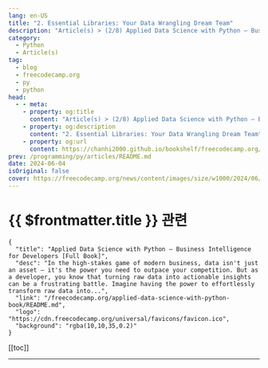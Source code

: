 ```yaml
---
lang: en-US
title: "2. Essential Libraries: Your Data Wrangling Dream Team"
description: "Article(s) > (2/8) Applied Data Science with Python – Business Intelligence for Developers [Full Book]"
category: 
  - Python
  - Article(s)
tag: 
  - blog
  - freecodecamp.org
  - py
  - python
head:
  - - meta:
    - property: og:title
      content: "Article(s) > (2/8) Applied Data Science with Python – Business Intelligence for Developers [Full Book]"
    - property: og:description
      content: "2. Essential Libraries: Your Data Wrangling Dream Team"
    - property: og:url
      content: https://chanhi2000.github.io/bookshelf/freecodecamp.org/applied-data-science-with-python-book/2-essential-libraries-your-data-wrangling-dream-team.html
prev: /programming/py/articles/README.md
date: 2024-06-04
isOriginal: false
cover: https://freecodecamp.org/news/content/images/size/w1000/2024/06/Applied-Data-Science-with-Python-Cover-Version-2--1-.png
---
```


# {{ $frontmatter.title }} 관련

```component VPCard
{
  "title": "Applied Data Science with Python – Business Intelligence for Developers [Full Book]",
  "desc": "In the high-stakes game of modern business, data isn't just an asset – it's the power you need to outpace your competition. But as a developer, you know that turning raw data into actionable insights can be a frustrating battle. Imagine having the power to effortlessly transform raw data into...",
  "link": "/freecodecamp.org/applied-data-science-with-python-book/README.md",
  "logo": "https://cdn.freecodecamp.org/universal/favicons/favicon.ico",
  "background": "rgba(10,10,35,0.2)"
}
```

[[toc]]

---

<SiteInfo
  name="Applied Data Science with Python – Business Intelligence for Developers [Full Book]"
  desc="In the high-stakes game of modern business, data isn't just an asset – it's the power you need to outpace your competition. But as a developer, you know that turning raw data into actionable insights can be a frustrating battle. Imagine having the power to effortlessly transform raw data into..."
  url="https://freecodecamp.org/news/applied-data-science-with-python-book/"
  logo="https://cdn.freecodecamp.org/universal/favicons/favicon.ico"
  preview="https://freecodecamp.org/news/content/images/size/w1000/2024/06/Applied-Data-Science-with-Python-Cover-Version-2--1-.png"/>

<!-- TODO: 작성 -->

<!-- 
Welcome to the toolkit that will revolutionize the way you handle, analyze, and gain insights from data. In this chapter, I'll introduce you to the dynamic trio that forms the backbone of Python's data science prowess: Pandas, NumPy, and Matplotlib.

In the data-driven world, where insights are the currency of success, these libraries offer a powerful arsenal to conquer the challenges of messy, complex datasets. Whether you're cleaning and transforming raw data, performing intricate calculations, or crafting compelling visualizations, these tools are indispensable assets in your data analyst's toolkit.

<a href="https://pandas.pydata.org/">Pandas</a>, with its intuitive Series and DataFrame structures, empowers you to organize and manipulate data effortlessly. You'll master the art of filtering, sorting, aggregating, and transforming data to uncover hidden patterns and relationships.

<a href="https://numpy.org/">NumPy's</a> high-performance numerical arrays and mathematical operations provide the engine for your data-crunching needs. You'll perform lightning-fast calculations on vast datasets, enabling you to tackle even the most computationally intensive tasks.

<a href="https://matplotlib.org/">Matplotlib</a>, the visualization virtuoso, will elevate your storytelling with data. You'll learn to create a wide array of plots, from simple line charts to informative histograms, and customize them to perfection, ensuring your data communicates its story clearly and effectively.

By mastering these libraries, you'll transform yourself into a data wrangling expert, capable of effortlessly extracting valuable insights from even the most unruly datasets.  Your journey toward data-driven mastery continues—let's dive into the details of these powerful tools.

---

## 21-pandas">2.1 Pandas

Pandas emerges as a fundamental pillar in the data analyst's toolkit, renowned for its intuitive and versatile capabilities in managing, manipulating, and extracting insights from structured data. Its core data structures, Series and DataFrames, provide a robust foundation for handling tabular data with ease and efficiency, making it an essential library for data professionals across industries.

### real-world-applications-of-pandas">Real-World Applications of Pandas

In the world of data-driven decision-making, Pandas is a game-changer. Here are some examples of how this powerhouse library is used:

**Finance:** Investment firms and hedge funds use Pandas to analyze stock market data, calculate portfolio risk, and develop trading strategies.

```py
import pandas as pd

# Read stock data from a CSV file
stock_data = pd.read_csv("stock_prices.csv")

# Calculate daily returns
stock_data["Daily_Return"] = stock_data["Close"].pct_change()
```

**Marketing:** Marketing teams employ Pandas to analyze customer behavior, segment audiences, and optimize advertising campaigns.

```py
# Group customers by age and calculate average purchase amount
customer_segments = customer_data.groupby("Age")["PurchaseAmount"].mean()
```

**Healthcare:** Researchers utilize Pandas to analyze clinical trial data, identify patterns in patient outcomes, and develop predictive models for diseases.

```py
# Filter patient data for a specific condition
subset = patient_data[patient_data["Condition"] == "Diabetes"]
```

**E-commerce:** Online retailers use Pandas to analyze sales data, recommend products to customers, and optimize pricing strategies.

```py
# Find the top 10 best-selling products
top_products = sales_data["Product"].value_counts().head(10)
```

Its comprehensive suite of functions empowers analysts to perform intricate data transformations, including:

- **Filtering:** Selecting specific rows or columns based on conditions.

```py
high_income_customers = customer_data[customer_data["Income"] > 100000]
```

- **Sorting:** Ordering data based on values in one or more columns.

```py
sorted_data = sales_data.sort_values(by="Date", ascending=False)
```

- **Aggregating:** Combining data across rows or columns using functions like `sum`, `mean`, `count`, etc.

```py
total_sales_by_region = sales_data.groupby("Region")["Sales"].sum()
```

- **Reshaping:** Pivoting or melting data to rearrange its structure.

```py
pivoted_data = sales_data.pivot_table(values="Sales", index="Date", columns="Product")
```

And Pandas excels at data cleaning, adeptly handling:

- **Missing Values:** Identifying and imputing missing data.

```py
customer_data.fillna(customer_data.mean(), inplace=True)
```

- **Outliers:** Detecting and removing or adjusting extreme values.

```py
sales_data = sales_data[(sales_data["Price"] > 10) & (sales_data["Price"] < 1000)]
```

- **Inconsistencies:**  Standardizing data formats and correcting errors.

```py
sales_data["Date"] = pd.to_datetime(sales_data["Date"], format="%Y-%m-%d")
```

Pandas also offers a wealth of functions designed for exploratory data analysis (EDA), allowing analysts to gain valuable insights into the structure, distributions, and relationships within their datasets.

In this chapter, we'll explore Pandas' core features and functionalities, equipping you with the skills to navigate its extensive capabilities. You'll delve into its data structures, master data manipulation techniques, and acquire proficiency in data cleaning and exploratory analysis. 

---

## Series and DataFrames

Imagine your data as a collection of puzzle pieces. Series and DataFrames, the core data structures of Pandas, are the frameworks that help you assemble these pieces into a meaningful whole. They provide a powerful and intuitive way to organize, manipulate, and analyze your data, whether it's a simple list of numbers or a complex table with multiple columns.

### Series: A Single Column of Data

Think of a Series as a single column in a spreadsheet. It's a one-dimensional labeled array that can hold data of any type—numbers, strings, booleans, or even Python objects. Each value in a Series is associated with an index, which serves as a unique identifier for the value.

**Creating a Series:**

```py
import pandas as pd

# Create a Series from a list
data = pd.Series([10, 20, 30, 40])

# Accessing elements
print(data[0])  # Output: 10
print(data[2])  # Output: 30
```

### dataframes-tabular-data-made-easy">DataFrames: Tabular Data Made Easy

A DataFrame is the star of the Pandas show. It's a two-dimensional table-like structure with rows and columns, similar to a spreadsheet or a SQL table. Each column in a DataFrame is a Series, and you can think of a DataFrame as a collection of Series that share the same index.

**Creating a DataFrame:**

```py
data = {'Name': ['Alice', 'Bob', 'Charlie'],
        'Age': [25, 30, 35],
        'City': ['New York', 'London', 'Paris']}
df = pd.DataFrame(data)
print(df)
```

**Output:**

```py
      Name  Age       City
0    Alice   25  New York
1      Bob   30     London
2  Charlie   35      Paris
```

**Accessing Elements:**

```py
# Accessing a column
print(df['Age'])
print(df.Age)

# Accessing a row
print(df.iloc[1])
```

### the-power-of-series-and-dataframes">The Power of Series and DataFrames

Series and DataFrames are not just containers for your data. They come packed with powerful features for data manipulation and analysis. Here are some key capabilities:

- **Indexing and Slicing:** Select specific elements or subsets of your data with ease.
<li>**Filtering:** Extract rows or columns based on conditions.
<li>**Aggregation:** Perform calculations (sum, mean, median, and so on) on your data.
<li>**Merging and Joining:** Combine multiple DataFrames based on shared columns.
<li>**Time Series Analysis:** Handle time-indexed data with specialized tools.

---

## data-manipulation">Data Manipulation

Transforming raw data into meaningful insights is the cornerstone of data analysis. Pandas empowers you with a robust set of tools to filter, sort, aggregate, and reshape your data, turning it into a treasure trove of information ready for deeper exploration and decision-making.

### filtering-zeroing-in-on-the-data-you-need">Filtering: Zeroing in on the Data You Need

Imagine having a magnifying glass that lets you pinpoint the exact data points you need. Pandas filtering does just that. It allows you to select specific rows or columns based on conditions you define.

For example, if you have a DataFrame containing sales data, you can easily filter for all transactions made in a specific region or by a particular customer segment. This focused view enables you to analyze trends, identify outliers, and uncover hidden patterns within specific subsets of your data.

```py
# Filter for transactions in the 'West' region
western_sales = sales_data[sales_data['Region'] == 'West']
```

### sorting-organizing-your-data-for-clarity">Sorting: Organizing Your Data for Clarity

Sorting is like arranging your books on a shelf – it brings order and structure to your data. Pandas provides flexible sorting capabilities, allowing you to sort your DataFrame by one or more columns in ascending or descending order.

For instance, you can sort customer data by purchase date to see your most recent transactions or sort product data by sales volume to identify your top-performing items. Sorted data provides a clearer picture of relationships and trends, making it easier to draw meaningful conclusions.

```py
# Sort sales data by date in descending order
sorted_sales = sales_data.sort_values(by='Date', ascending=False)
```

### Aggregating: Unveiling Summary Statistics

Aggregation is the art of summarizing your data. With Pandas, you can quickly calculate essential statistics like sums, means, medians, and counts across rows or columns.

For example, you can aggregate sales data to find the total revenue generated by each product category or calculate the average customer age within different demographics.  These aggregated metrics offer valuable insights into your data's central tendencies and distributions.

```py
# Calculate total sales by product category
total_sales_by_category = sales_data.groupby('Category')['Sales'].sum()
```

### transforming-reshaping-your-data-for-analysis">Transforming: Reshaping Your Data for Analysis

Sometimes, your data needs a makeover to fit your analytical needs. Pandas offers a wide range of transformation functions for reshaping your data.

You can pivot your data to summarize values by different criteria, melt it to convert wide-format data to long format, or even create new columns based on calculations or transformations applied to existing columns. These transformations open up new avenues for exploration and analysis.

```py
# Pivot sales data to show sales by product and region
sales_pivot = sales_data.pivot_table(values='Sales', index='Product', columns='Region')
```

### embrace-the-power-of-pandas">Embrace the Power of Pandas

By mastering these data manipulation techniques, you'll gain the ability to extract meaningful insights from your data quickly and efficiently. Pandas is your versatile partner in the quest for data-driven decision-making.

Remember, effective data analysis isn't just about having data – it's about knowing how to wield it. With Pandas, you'll be well-equipped to uncover the hidden patterns, trends, and opportunities that lie within your datasets, empowering you to make informed choices that drive your organization forward.

### 213-data-cleaning">2.1.3 Data Cleaning

Real-world data is rarely perfect. It's often riddled with missing values, outliers that skew your analysis, and inconsistencies that can undermine your conclusions. Data scientists often feel that cleaning and preparing data is the most time-consuming part of their job. But fear not, Pandas is your trusted ally in this essential task.

#### taming-missing-values-the-art-of-imputation">Taming Missing Values: The Art of Imputation

Missing values are like blank spaces in a puzzle – they obscure the complete picture.  

Pandas offers several strategies to fill those gaps:

**Deletion:** If missing values are relatively few, you can simply drop rows or columns containing them. Use with caution, as you might lose valuable information.

```py
df.dropna(inplace=True)  # Drop rows with any missing values
```

**Imputation:** Fill missing values with a reasonable estimate, such as the mean, median, or mode of the column.

```py
df['Age'].fillna(df['Age'].mean(), inplace=True)  # Fill with mean age
```

**Interpolation:** For time-series data, estimate missing values based on neighboring values.

```py
df['Temperature'].interpolate(method='linear', inplace=True)
```

#### outlier-detection-and-handling-maintaining-data-integrity">Outlier Detection and Handling: Maintaining Data Integrity

Outliers are like rogue data points that don't fit the typical pattern. While they can offer valuable insights, they can also distort your analysis. Pandas provides tools to identify and handle outliers:

1. **Statistical Methods:** Use z-scores or interquartile range (IQR) to detect outliers based on standard deviations from the mean.
<li>**Visualization:** Box plots and scatter plots can visually reveal outliers.
<li>**Winsorization:** Cap outliers at a certain percentile to reduce their impact.

```py
# Remove outliers using IQR
Q1 = df['Price'].quantile(0.25)
Q3 = df['Price'].quantile(0.75)
IQR = Q3 - Q1
df = df[~((df['Price'] < (Q1 - 1.5 * IQR)) | (df['Price'] > (Q3 + 1.5 * IQR)))]
```

#### ensuring-consistency-standardizing-your-data">Ensuring Consistency: Standardizing Your Data

Inconsistent data formats can hinder analysis. Pandas enables you to standardize data types, correct typos, and resolve inconsistencies, ensuring your data is clean and ready for analysis.

```py
# Convert 'Date' column to datetime format
df['Date'] = pd.to_datetime(df['Date'])

# Replace inconsistent category names
df['Category'] = df['Category'].replace({'Mens':'Men', 'Womens':'Women'})
```

Data cleaning is not a glamorous task, but it's a crucial one – and you should embrace it. Investing time in cleaning your data will pay dividends in the accuracy and reliability of your analysis.

**Remember:** Garbage in, garbage out. Clean data is the foundation of sound decision-making.

### 214-data-exploration">2.1.4 Data Exploration

The initial exploration of a dataset is akin to a detective's first steps at a crime scene. You're seeking clues, patterns, and anomalies that hint at the hidden story within your data. Pandas, your trusted investigative partner, provides a robust toolkit for this crucial phase of data analysis.

#### unlocking-insights-with-pandas-functions">Unlocking Insights with Pandas Functions

Pandas offers a wealth of functions designed to illuminate your data's essential characteristics:

- **`df.head()` and `df.tail()`:**  These functions offer a quick glimpse into your data, revealing the first or last few rows of your DataFrame. This is your initial "hello" to the dataset, providing a sense of its structure and content.
<li>**`df.info()`:** Gain a high-level overview of your data, including column names, data types, and the number of non-null values. This is like checking the inventory at the crime scene – understanding what you're working with.
<li>**`df.describe()`:** Uncover key statistical summaries of your numerical columns, such as mean, median, standard deviation, and quartiles. This is your statistical snapshot, revealing central tendencies and variability.
<li>**`df.value_counts()`:** For categorical columns, this function reveals the frequency of each unique value, giving you a sense of the distribution of your data.
<li>**`df.corr()`:** Calculate correlations between numerical columns to identify potential relationships and dependencies. This is like finding fingerprints at the scene – evidence of connections within the data.
<li>**Visualization:** Pandas seamlessly integrates with visualization libraries like Matplotlib and Seaborn, allowing you to create informative plots to further explore your data. Histograms, scatter plots, and bar charts are just a few examples of visualizations that can reveal patterns, outliers, and distributions.

#### the-power-of-exploratory-data-analysis-eda">The Power of Exploratory Data Analysis (EDA)

Investing time in EDA is not merely a preliminary step – it's a critical phase that can save you hours of frustration down the line.

Data scientists spend a lot of their time on data cleaning and preparation, including EDA. This investment pays off by ensuring your analysis is accurate, your models are robust, and your insights are meaningful.

**Practical Advice:**

- **Start with EDA:** Don't rush into modeling or complex analysis. Take the time to thoroughly understand your data's structure and characteristics.
<li>**Ask Questions:** What are the ranges of your variables? Are there any missing values? How are different variables related?
<li>**Visualize:** Don't just rely on numbers. Use plots and charts to gain visual insights into your data.
<li>**Iterate:** EDA is often an iterative process. As you uncover new insights, you may need to revisit earlier steps to refine your understanding.

Pandas is your trusted guide in the world of data exploration. By leveraging its powerful functions and visualization capabilities, you'll be well on your way to uncovering the stories your data has to tell. And remember, the most insightful discoveries often emerge from the simplest explorations.

---

## 22-numpy">2.2 NumPy:

In the realm of data science, where efficiency and precision are paramount, NumPy emerges as a game-changer, providing the computational muscle to handle the most demanding analytical tasks.  

By harnessing the power of optimized data structures and vectorized operations, NumPy propels your data analysis to unprecedented speeds, enabling you to extract valuable insights in a fraction of the time.

- **Efficient Data Handling:** NumPy's `ndarray` (n-dimensional array) is designed for performance, storing homogeneous data (elements of the same type) to enable rapid calculations.
<li>**Lightning-Fast Calculations:** NumPy's optimized algorithms and memory management significantly outperform standard Python lists, often making calculations up to 50 times faster.
<li>**Intuitive Syntax and Robust Functionality:** Whether you're a seasoned data scientist or just starting your journey, NumPy's ease of use and powerful features make it an accessible yet indispensable tool.
<li>**Vast Applications:** NumPy's capabilities extend across various domains, from finance and research to machine learning and beyond.
<li>**Your Secret Weapon:** By mastering NumPy, you gain a competitive advantage in the data-driven world, unlocking a new level of computational prowess.

In this chapter, you'll delve into the heart of NumPy, exploring its core data structure, the `ndarray`, and discovering how to leverage its powerful mathematical operations.

### 221-arrays">2.2.1 Arrays

Tired of waiting for your data calculations to finish? NumPy's `ndarray` (n-dimensional array) is your solution for lightning-fast numerical operations. 

Unlike Python's built-in lists, which can be slow when dealing with large datasets, NumPy arrays are optimized for speed and efficiency. They can offer big performance boosts when used correctly.

**Why NumPy Arrays?**

- **Speed:** NumPy's underlying C implementation and vectorized operations enable it to process data much faster than Python lists, especially for large datasets.
<li>**Memory Efficiency:** NumPy arrays store elements of the same type contiguously in memory, reducing overhead and improving memory utilization compared to lists.
<li>**Convenience:** NumPy provides a wealth of functions for working with arrays, making common tasks like filtering, sorting, and aggregating a breeze.
<li>**Broadcasting:** NumPy automatically handles operations between arrays of different shapes, simplifying complex calculations.
<li>**Linear Algebra:** NumPy offers extensive support for linear algebra operations, making it essential for scientific and engineering applications.

#### unlocking-the-power-of-numpy-arrays">Unlocking the Power of NumPy Arrays

Let's see NumPy arrays in action with a few examples:

**Example 1: Basic Array Operations**

```py
import numpy as np

# Create an array from a list
data = np.array([1, 2, 3, 4, 5])

# Element-wise operations
doubled = data * 2  
squared = data ** 2
print(doubled)  # Output: [ 2  4  6  8 10]
print(squared)  # Output: [ 1  4  9 16 25]

# Filtering
filtered = data[data > 2]
print(filtered)  # Output: [3 4 5]
```

**Example 2: Statistical Analysis**

```py
# Calculate mean and standard deviation
data = np.array([12, 15, 8, 11, 20])
mean = np.mean(data)
std_dev = np.std(data)
print(mean)      # Output: 13.2
print(std_dev)    # Output: 4.527692569068708

# Generate random numbers from a normal distribution
random_data = np.random.normal(loc=mean, scale=std_dev, size=1000)
```

**Example 3: Linear Algebra (Matrix Operations)**

```py
# Create a 2x3 matrix
matrix = np.array([[1, 2, 3], [4, 5, 6]])

# Matrix multiplication
product = np.dot(matrix, matrix.T)  
print(product)
```

**Example 4: Image Processing**

```py
from PIL import Image
import numpy as np

# Load an image
image = Image.open("my_image.jpg")  

# Convert the image to a NumPy array
image_array = np.array(image)

# Access and modify pixel values
red_channel = image_array[:, :, 0]  # Extract the red channel
image_array[:, :, 1] = 0            # Set the green channel to zero

# Display the modified image
modified_image = Image.fromarray(image_array)
modified_image.show()
```

**Explanation:** In this example, we demonstrate how you can use NumPy arrays to represent and manipulate image data. We load an image, convert it to a NumPy array, extract a specific color channel (red), modify another channel (green), and then display the resulting image. This highlights the power of NumPy in image processing tasks.

**Example 5: Financial Analysis**

```py
import numpy as np

# Stock prices over time
prices = np.array([100, 105, 98, 112, 107])

# Calculate daily returns
daily_returns = np.diff(prices) / prices[:-1]
print(daily_returns)  # Output: [0.05 -0.06734694 0.14285714 -0.04464286]

# Calculate cumulative returns
cumulative_returns = np.cumprod(1 + daily_returns) - 1
print(cumulative_returns)  # Output: [0.05 -0.01566265 0.12299465 0.07407407]
```

**Explanation:** Here, NumPy's `diff()` function efficiently calculates daily returns from stock prices. Then, `cumprod()` is used to compute cumulative returns, demonstrating NumPy's capabilities in financial analysis.

**Example 6: Scientific Simulations**

```py
import numpy as np
import matplotlib.pyplot as plt

# Simulate projectile motion
t = np.linspace(0, 10, 100)  # Time points
v0 = 20  # Initial velocity
theta = np.radians(45)  # Launch angle in radians
g = 9.81  # Acceleration due to gravity

x = v0 * np.cos(theta) * t
y = v0 * np.sin(theta) * t - 0.5 * g * t**2

plt.plot(x, y)
plt.xlabel('Distance (m)')
plt.ylabel('Height (m)')
plt.title('Projectile Motion')
plt.show()
```

**Explanation:** In this example, we simulate the trajectory of a projectile using NumPy's trigonometric functions (`cos`, `sin`) and array operations. The resulting positions are plotted using Matplotlib, illustrating NumPy's role in scientific simulations.

These examples demonstrate just a glimpse of NumPy's capabilities. As you delve deeper into the library, you'll discover a vast array of functions and tools that can revolutionize your data analysis workflows.

### 222-mathematical-operations">2.2.2 Mathematical Operations

Unlock the full potential of your numerical data with NumPy's extensive suite of mathematical operations. 

If you're tired of writing cumbersome loops for basic calculations, NumPy's vectorized approach eliminates this need, enabling you to perform operations on entire arrays with a single, elegant command. This translates to faster, more efficient data processing, empowering you to focus on analysis and insights, not tedious code implementation.

**Element-wise Operations:** NumPy allows you to apply arithmetic functions like addition, subtraction, multiplication, and division directly to arrays. These operations are performed element-wise, meaning that the corresponding elements in each array are combined.

```py
import numpy as np

data = np.array([1, 2, 3])
result = data * 2  # Output: [2 4 6]
```

**Universal Functions (ufuncs):** NumPy offers a wide range of universal functions (`ufuncs`) that operate element-wise on arrays. These functions provide a concise way to perform common mathematical tasks like trigonometric calculations, exponentiation, logarithms, and more.

```py
import numpy as np

angles = np.array([0, np.pi/2, np.pi])
sin_values = np.sin(angles)  # Output: [0. 1. 0.]
```

**Aggregation Functions:** Need to summarize your data? NumPy's aggregation functions, such as `sum`, `mean`, `median`, `min`, and `max`, enable you to compute statistics across entire arrays or along specific axes.

```py
import numpy as np

data = np.array([1, 2, 3, 4, 5])
total = np.sum(data)        # Output: 15
average = np.mean(data)     # Output: 3.0
```

**Broadcasting:** Broadcasting is a powerful feature that automatically expands the dimensions of arrays during arithmetic operations. This allows you to seamlessly perform calculations between arrays of different shapes, enhancing flexibility and simplifying code.

```py
import numpy as np

data = np.array([1, 2, 3])
scalar = 10
result = data + scalar  # Output: [11 12 13]
```

**Linear Algebra Operations:** For more advanced mathematical tasks, NumPy provides a comprehensive set of linear algebra functions. You can calculate dot products, solve linear equations, perform matrix operations, and more.

```py
import numpy as np

A = np.array([[1, 2], [3, 4]])
B = np.array([[5, 6], [7, 8]])
C = np.matmul(A, B)  # Matrix multiplication: C = A * B
print(C)  # Output: [[19 22] [43 50]]
```

**Practical Advice:**

- **Leverage Vectorization:** Whenever possible, avoid explicit Python loops and opt for NumPy's vectorized operations to drastically speed up your calculations.
<li>**Explore the Documentation:** NumPy's documentation is an invaluable resource. Familiarize yourself with its extensive range of mathematical functions to discover new ways to analyze and manipulate your data.
<li>**Optimize Your Code:** Use profiling tools to identify performance bottlenecks in your code and leverage NumPy's capabilities to optimize your calculations further.

By mastering NumPy's mathematical operations, you'll transform your data analysis workflow into a well-oiled machine, capable of handling complex calculations with speed, precision, and efficiency.

### 223-random-number-generation">2.2.3 Random Number Generation

In the world of data science and machine learning, the ability to generate random data is a superpower. It's your key to creating test datasets, simulating real-world scenarios, and exploring the fascinating realm of probability.  

NumPy's random module puts this power in your hands, providing a comprehensive suite of functions for generating random numbers with precision and control.

#### why-randomness-matters">Why Randomness Matters:

**1. Testing and Validation:**

```py
import numpy as np

def my_sorting_algorithm(arr):
    # (Your sorting algorithm implementation)

# Generate random data for testing
test_data = np.random.randint(0, 100, size=1000)  # 1000 random integers between 0 and 99

# Test your algorithm with various inputs
is_sorted = all(test_data[i] <= test_data[i+1] for i in range(len(test_data) - 1))
if is_sorted:
    print("Sorting algorithm passed the test.")
else:
    print("Sorting algorithm failed the test.")
```

We first create an array (`test_data`) of random integers to simulate a variety of inputs. Then, we pass this array to our custom sorting algorithm (`my_sorting_algorithm`) and verify if the output is indeed sorted. 

By using random data, we ensure our algorithm is tested with a wide range of possible inputs, increasing confidence in its correctness.

**2. Simulations:**

```py
import numpy as np
import matplotlib.pyplot as plt

# Simulate stock price movement (simplified example)
initial_price = 100
daily_volatility = 0.02
days = 365
prices = [initial_price]
for _ in range(days):
    daily_change = np.random.normal(0, daily_volatility)
    prices.append(prices[-1] * (1 + daily_change))

# Visualize the simulated stock prices
plt.plot(prices)
plt.xlabel('Days')
plt.ylabel('Price')
plt.title('Simulated Stock Prices')
plt.show()
```

In this example, we simulate the daily changes in a stock's price using `np.random.normal()`, which generates random values from a normal distribution with a specified mean (expected daily change) and standard deviation (volatility). This allows us to create a realistic model of how stock prices might fluctuate over time.

**3. Statistical Analysis (Bootstrapping):**

```py
import numpy as np

# Original data
data = np.array([12, 15, 18, 11, 14])

# Number of bootstrap samples
num_samples = 1000

# Create bootstrap samples
bootstrap_samples = np.random.choice(data, size=(num_samples, len(data)), replace=True)

# Calculate the mean for each bootstrap sample
bootstrap_means = np.mean(bootstrap_samples, axis=1)

# Estimate the standard error of the mean
standard_error = np.std(bootstrap_means)

print("Standard Error of the Mean:", standard_error)
```

Bootstrapping is a resampling technique used to estimate the variability of a statistic (for example, the mean). We create multiple bootstrap samples by randomly sampling with replacement from the original data. We then calculate the statistic of interest (here, the mean) for each sample. 

The standard deviation of these bootstrap means provides an estimate of the standard error of the original mean, helping us assess its reliability.

#### numpys-random-arsenal">NumPy's Random Arsenal:

NumPy offers a wide array of functions for generating random numbers from different probability distributions. Some of the most commonly used distributions include:

- **Uniform Distribution:** Generates random numbers with equal probability within a specified range.
<li>**Normal (Gaussian) Distribution:**  Models phenomena that tend to cluster around a central value, such as heights, weights, or test scores.
<li>**Binomial Distribution:** Describes the probability of a certain number of successes in a sequence of independent trials, like flipping a coin.
<li>**Poisson Distribution:**  Models the probability of a given number of events occurring in a fixed interval of time or space.

Practical Examples:

```py
import numpy as np

# Generate a random integer between 0 and 9
random_integer = np.random.randint(10)

# Generate an array of 5 random floats between 0 and 1
random_floats = np.random.rand(5)

# Generate 1000 samples from a normal distribution
samples = np.random.normal(loc=0, scale=1, size=1000)
```

**Tips for Effective Random Number Generation:**

- **Seed for Reproducibility:**  Set a random seed using `np.random.seed()` to ensure that your random number sequences can be reproduced later, making your experiments and simulations more reliable.
<li>**Choose the Right Distribution:** Select the probability distribution that best matches the characteristics of the data you want to simulate.
<li>**Experiment and Explore:** Don't be afraid to experiment with different distributions and parameters to find the ones that best suit your needs.

Embrace the power of randomness with NumPy's random module. Unleash your creativity, test your models rigorously, and simulate complex scenarios with confidence. By incorporating randomness into your data analysis toolkit, you'll gain a deeper understanding of probability, risk, and uncertainty, empowering you to make more informed decisions in an unpredictable world.

---

## 23-matplotlib">2.3 Matplotlib

In the world of data, visuals are your key to unlocking deeper understanding and clear communication. Matplotlib is a versatile tool that helps you create a wide range of graphs and charts, making your data easier to interpret and share. It's your friendly guide to bringing numbers to life.

### with-matplotlib-you-can-create">With Matplotlib, you can create:

- Line charts to track trends over time
<li>Scatter plots to explore relationships between different factors
<li>Bar charts to compare categories
<li>Histograms to see how data is distributed
<li>Pie charts to show proportions
<li>And many more!

Matplotlib gives you control over the look and feel of your visuals. You can easily customize colors, labels, and styles to make your charts informative and visually appealing. This is your chance to create clear, impactful visuals that communicate your findings effectively.

In this section, we'll dive into Matplotlib and learn how to create different types of charts. We'll also explore customization options, so you can create visuals that perfectly suit your needs. Let's start transforming your data into eye-catching insights.

### 231-basic-plots">2.3.1 Basic Plots

<blockquote>
"The simple graph has brought more information to the data analyst's mind than any other device." – John Tukey, Statistician

</blockquote>
Visuals aren't just pretty pictures – they're the key to unlocking your data's potential. Matplotlib's basic plot types empower you to tell compelling stories, reveal hidden patterns, and communicate complex insights with clarity.

#### line-charts-unveiling-trends-over-time">Line Charts: Unveiling Trends Over Time

Line charts are your go-to tool for visualizing trends and changes over time. Whether you're tracking sales figures, stock prices, or temperature fluctuations, line charts paint a clear picture of how your data evolves.

```py
import matplotlib.pyplot as plt
import numpy as np

# Sample data
x = np.arange(1, 11)
y = np.array([2, 4, 1, 7, 3, 6, 5, 9, 8, 10])

plt.figure(figsize=(8, 6))  # Optional: set figure size
plt.plot(x, y, marker='o')  # Plot line with circular markers
plt.xlabel('Time')
plt.ylabel('Value')
plt.title('Line Chart Example')
plt.grid(axis='y')  # Optional: add gridlines
plt.show()
```

In the above code, we:

1. Import the necessary libraries.
<li>Define some sample data for x and y.
<li>Set the figure size (optional).
<li>Plot the line chart using plt.plot, which takes the x and y coordinates as input. You can customize it by adding labels to the x and y axis with `plt.xlabel` and `plt.ylabel` and give it a title with `plt.title`.
<li>Finally, it is displayed with `plt.show()`

#### scatter-plots-revealing-relationships">Scatter Plots: Revealing Relationships

Scatter plots are your window into the world of relationships between variables. They showcase the distribution of data points, helping you identify correlations, clusters, and outliers.

```py
# Sample data
x = np.random.rand(50)  # 50 random values between 0 and 1
y = np.random.rand(50)

plt.figure(figsize=(8, 6))
plt.scatter(x, y, marker='x', color='red')  # Plot scatter with 'x' markers
plt.xlabel('X Values')
plt.ylabel('Y Values')
plt.title('Scatter Plot Example')
plt.grid(True) 
plt.show()
```

In the code above, we:

1. Import the necessary libraries.
<li>Create arrays x and y with 50 random values between 0 and 1 using np.random.rand(50).
<li>Set the figure size.
<li>Create a scatter plot using plt.scatter with x and y coordinates and marker.
<li>Set x and y axis labels and set the plot title.
<li>Display the plot with `plt.show()`

#### bar-charts-comparing-quantities-across-categories">Bar Charts: Comparing Quantities Across Categories

Bar charts are perfect for visualizing comparisons between categorical data. They make it easy to see which categories are the highest or lowest, or how values differ across groups.

```py
# Sample data
categories = ['A', 'B', 'C', 'D']
values = [25, 40, 32, 18]

plt.figure(figsize=(10, 6))
plt.bar(categories, values, color='skyblue')  # Plot bar chart
plt.xlabel('Categories')
plt.ylabel('Values')
plt.title('Bar Chart Example')
plt.show()
```

#### histograms-unveiling-data-distribution">Histograms: Unveiling Data Distribution

Histograms provide a visual representation of a dataset's distribution. They reveal how frequently different values occur, helping you identify central tendencies, spread, and potential skewness in your data.

```py
# Sample data
data = np.random.normal(0, 1, 1000)  # 1000 samples from a standard normal distribution

plt.figure(figsize=(10, 6))
plt.hist(data, bins=20, color='lightgreen', alpha=0.7) # Plot histogram
plt.xlabel('Values')
plt.ylabel('Frequency')
plt.title('Histogram Example')
plt.show()
```

In the code above, we:

1. Import the necessary libraries.
<li>Generate 1000 random values from a standard normal distribution with a mean of 0 and standard deviation of 1.
<li>Set the figure size
<li>Plot a histogram using plt.hist with data, bins, color, and alpha values.
<li>Give x and y axis labels and set the plot title.
<li>Display the plot using plt.show()

### 232-customization">2.3.2 Customization

Your data visualizations are more than just graphs and charts – they're a form of visual communication that can captivate, inform, and inspire action. 

Matplotlib's extensive customization options empower you to craft visuals that not only showcase your data but also tell a compelling story.

#### colors-evoking-emotion-and-enhancing-clarity">Colors: Evoking Emotion and Enhancing Clarity

Colors are not merely aesthetic choices. They also hold the power to evoke emotions and guide the viewer's attention. Research suggests that color can enhance memory and comprehension by up to 78%. By strategically using colors, you can:

- **Highlight Key Insights:** Draw the eye to crucial data points or trends.
<li>**Create Visual Hierarchy:** Guide the viewer through the narrative of your plot.
<li>**Differentiate Categories:** Distinguish between groups of data effectively.

```py
plt.bar(categories, values, color=['skyblue', 'lightcoral', 'gold'])
```

**Explanation:** The code above creates a bar chart and sets three colors for the bars which can represent categories.

#### labels-and-titles-guiding-the-viewer">Labels and Titles: Guiding the Viewer

Clear and informative labels and titles are essential for guiding your audience through your visualizations. They provide context and ensure that the message of your plot is easily understood.

```py
plt.xlabel('Year')
plt.ylabel('Sales Revenue (Millions)')
plt.title('Annual Sales Revenue 2018-2023')
```

**Explanation:** The code above sets labels for the x and y axis along with a title.

#### styles-and-themes-setting-the-mood">Styles and Themes: Setting the Mood

Matplotlib offers various plot styles and themes that you can apply to change the overall look and feel of your visualizations. These styles can range from simple, clean designs to more elaborate and visually engaging options.

```py
plt.style.use('seaborn-v0_8-darkgrid')  # Apply a Seaborn style
```

#### beyond-the-basics-advanced-customization">Beyond the Basics: Advanced Customization

As you become more comfortable with Matplotlib, you can explore more advanced customization techniques, such as:

- **Annotations and Text:** Add text directly to your plots for emphasis or explanation.
<li>**Legends:** Clearly identify different data series or categories.
<li>**Gridlines and Axes:** Control the appearance of gridlines and axes to enhance readability.
<li>**Subplots:** Create multiple plots within a single figure.

Matplotlib empowers you to create visually stunning and informative plots that tell a compelling story. By mastering its customization capabilities, you'll transform your data visualizations into powerful communication tools that drive understanding and action.
-->

